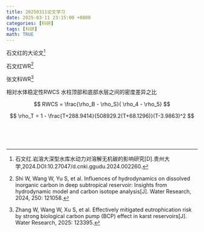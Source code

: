 ```yaml
---
title: 20250311论文学习
date: 2025-03-11 23:15:00 +0800
categories: [科研]
tags: [科研]
math: TRUE
---
```


石文红的大论文[^footnote]

石文红WR[^fn-nth-2]

张文科WR[^fn-nth-3]

相对水体稳定性RWCS 水柱顶部和底部水层之间的密度差异之比

$$ RWCS = \frac{\rho_B - \rho_S}{ \rho_4 - \rho_5} $$

$$ \rho_T = 1 - \frac{T+288.9414}{508929.2(T+68.1296)}(T-3.9863)^2 $$

<br>
<br>
<br>

[^footnote]:石文红.岩溶大深型水库水动力对溶解无机碳的影响研究[D].贵州大学,2024.DOI:10.27047/d.cnki.ggudu.2024.002260.
[^fn-nth-2]:Shi W, Wang W, Yu S, et al. Influences of hydrodynamics on dissolved inorganic carbon in deep subtropical reservoir: Insights from hydrodynamic model and carbon isotope analysis[J]. Water Research, 2024, 250: 121058.
[^fn-nth-3]:Zhang W, Wang W, Xu S, et al. Effectively mitigated eutrophication risk by strong biological carbon pump (BCP) effect in karst reservoirs[J]. Water Research, 2025: 123395.
